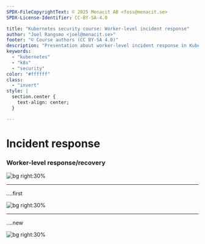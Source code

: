 ```yaml
---
SPDX-FileCopyrightText: © 2025 Menacit AB <foss@menacit.se>
SPDX-License-Identifier: CC-BY-SA-4.0

title: "Kubernetes security course: Worker-level incident response"
author: "Joel Rangsmo <joel@menacit.se>"
footer: "© Course authors (CC BY-SA 4.0)"
description: "Presentation about worker-level incident response in Kubernetes"
keywords:
  - "kubernetes"
  - "k8s"
  - "security"
color: "#ffffff"
class:
  - "invert"
style: |
  section.center {
    text-align: center;
  }

---
```

<!-- _footer: "%ATTRIBUTION_PREFIX% Freed eXplorer (CC BY 2.0)" -->
# Incident response
### Worker-level response/recovery

![bg right:30%](images/rusty_factory.jpg)

<!--
-->

---
<!-- _footer: "%ATTRIBUTION_PREFIX% " -->
....first

![bg right:30%](images/.jpg)

<!--
-->

---
<!-- _footer: "%ATTRIBUTION_PREFIX% " -->
....new

![bg right:30%](images/.jpg)

<!--
-->
